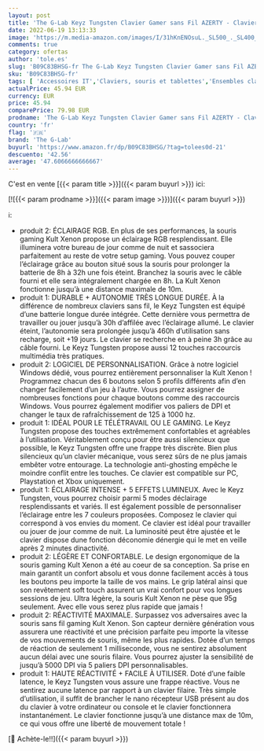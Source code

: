 ```yaml
---
layout: post
title: 'The G-Lab Keyz Tungsten Clavier Gamer sans Fil AZERTY - Clavier Gamer Rétroéclairé & Kult Xenon Souris Gamer sans Fil Rechargeable - Souris Gaming Wireless Haute Performance 5000 DPI  LED RGB'
date: 2022-06-19 13:13:33
image: 'https://m.media-amazon.com/images/I/31hKnENOsuL._SL500_._SL400_.jpg'
comments: true
category: ofertas
author: 'tole.es'
slug: 'B09C83BHSG-fr The G-Lab Keyz Tungsten Clavier Gamer sans Fil AZERTY -...'
sku: 'B09C83BHSG-fr'
tags: [ 'Accessoires IT','Claviers, souris et tablettes','Ensembles clavier et souris','Informatique','the g-lab','🇫🇷', ]
actualPrice: 45.94 EUR
currency: EUR
price: 45.94
comparePrice: 79.98 EUR
prodname: 'The G-Lab Keyz Tungsten Clavier Gamer sans Fil AZERTY - Clavier Gamer Rétroéclairé & Kult Xenon Souris Gamer sans Fil Rechargeable - Souris Gaming Wireless Haute Performance 5000 DPI  LED RGB'
country: 'fr'
flag: '🇫🇷'
brand: 'The G-Lab'
buyurl: 'https://www.amazon.fr/dp/B09C83BHSG/?tag=tolees0d-21'
descuento: '42.56'
average: '47.6066666666667'
---
```


C'est en vente [{{< param title >}}]({{< param buyurl >}}) ici:

[![{{< param prodname >}}]({{< param image >}})]({{< param buyurl >}})

ℹ️:

- produit 2: ÉCLAIRAGE RGB. En plus de ses performances, la souris gaming Kult Xenon propose un éclairage RGB resplendissant. Elle illuminera votre bureau de jour comme de nuit et sassociera parfaitement au reste de votre setup gaming. Vous pouvez couper l’éclairage grâce au bouton situé sous la souris pour prolonger la batterie de 8h à 32h une fois éteint. Branchez la souris avec le câble fourni et elle sera intégralement chargée en 8h. La Kult Xenon fonctionne jusqu’à une distance maximale de 10m.
- produit 1: DURABLE + AUTONOMIE TRÈS LONGUE DURÉE. À la différence de nombreux claviers sans fil, le Keyz Tungsten est équipé d’une batterie longue durée intégrée. Cette dernière vous permettra de travailler ou jouer jusqu’à 30h d’affilée avec l’éclairage allumé. Le clavier éteint, l’autonomie sera prolongée jusqu’à 460h d’utilisation sans recharge, soit +19 jours. Le clavier se recherche en à peine 3h grâce au câble fourni. Le Keyz Tungsten propose aussi 12 touches raccourcis multimédia très pratiques.
- produit 2: LOGICIEL DE PERSONNALISATION. Grâce à notre logiciel Windows dédié, vous pourrez entièrement personnaliser la Kult Xenon ! Programmez chacun des 6 boutons selon 5 profils différents afin d’en changer facilement d’un jeu à l’autre. Vous pourrez assigner de nombreuses fonctions pour chaque boutons comme des raccourcis Windows. Vous pourrez également modifier vos paliers de DPI et changer le taux de rafraîchissement de 125 à 1000 hz.
- produit 1: IDÉAL POUR LE TÉLÉTRAVAIL OU LE GAMING. Le Keyz Tungsten propose des touches extrêmement confortables et agréables à l’utilisation. Véritablement conçu pour être aussi silencieux que possible, le Keyz Tungsten offre une frappe très discrète. Bien plus silencieux qu’un clavier mécanique, vous serez sûrs de ne plus jamais embêter votre entourage. La technologie anti-ghosting empêche le moindre conflit entre les touches. Ce clavier est compatible sur PC, Playstation et Xbox uniquement.
- produit 1: ÉCLAIRAGE INTENSE + 5 EFFETS LUMINEUX. Avec le Keyz Tungsten, vous pourrez choisir parmi 5 modes déclairage resplendissants et variés. Il est également possible de personnaliser l’éclairage entre les 7 couleurs proposées. Composez le clavier qui correspond à vos envies du moment. Ce clavier est idéal pour travailler ou jouer de jour comme de nuit. La luminosité peut être ajustée et le clavier dispose dune fonction déconomie dénergie qui le met en veille après 2 minutes dinactivité.
- produit 2: LÉGÈRE ET CONFORTABLE. Le design ergonomique de la souris gaming Kult Xenon a été au coeur de sa conception. Sa prise en main garantit un confort absolu et vous donne facilement accès à tous les boutons peu importe la taille de vos mains. Le grip latéral ainsi que son revêtement soft touch assurent un vrai confort pour vos longues sessions de jeu. Ultra légère, la souris Kult Xenon ne pèse que 95g seulement. Avec elle vous serez plus rapide que jamais !
- produit 2: RÉACTIVITÉ MAXIMALE. Surpassez vos adversaires avec la souris sans fil gaming Kult Xenon. Son capteur dernière génération vous assurera une réactivité et une précision parfaite peu importe la vitesse de vos mouvements de souris, même les plus rapides. Dotée d’un temps de réaction de seulement 1 milliseconde, vous ne sentirez absolument aucun délai avec une souris filaire. Vous pourrez ajuster la sensibilité de jusqu’à 5000 DPI via 5 paliers DPI personnalisables.
- produit 1: HAUTE RÉACTIVITÉ + FACILE À UTILISER. Doté d’une faible latence, le Keyz Tungsten vous assure une frappe réactive. Vous ne sentirez aucune latence par rapport à un clavier filaire. Très simple d’utilisation, il suffit de brancher le nano récepteur USB présent au dos du clavier à votre ordinateur ou console et le clavier fonctionnera instantanément. Le clavier fonctionne jusqu’à une distance max de 10m, ce qui vous offre une liberté de mouvement totale !

[🛒 Achète-le!!]({{< param buyurl >}})
